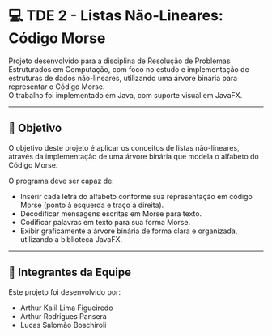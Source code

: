 # 💻 TDE 2 - Listas Não-Lineares: Código Morse

Projeto desenvolvido para a disciplina de Resolução de Problemas Estruturados em Computação, com foco no estudo e implementação de estruturas de dados não-lineares, utilizando uma árvore binária para representar o Código Morse.  
O trabalho foi implementado em Java, com suporte visual em JavaFX.

---

## 🚀 Objetivo

O objetivo deste projeto é aplicar os conceitos de listas não-lineares, através da implementação de uma árvore binária que modela o alfabeto do Código Morse.

O programa deve ser capaz de:
- Inserir cada letra do alfabeto conforme sua representação em código Morse (ponto à esquerda e traço à direita).  
- Decodificar mensagens escritas em Morse para texto.  
- Codificar palavras em texto para sua forma Morse.  
- Exibir graficamente a árvore binária de forma clara e organizada, utilizando a biblioteca JavaFX.

---

## 👥 Integrantes da Equipe

Este projeto foi desenvolvido por:
- Arthur Kalil Lima Figueiredo
- Arthur Rodrigues Pansera
- Lucas Salomão Boschiroli
